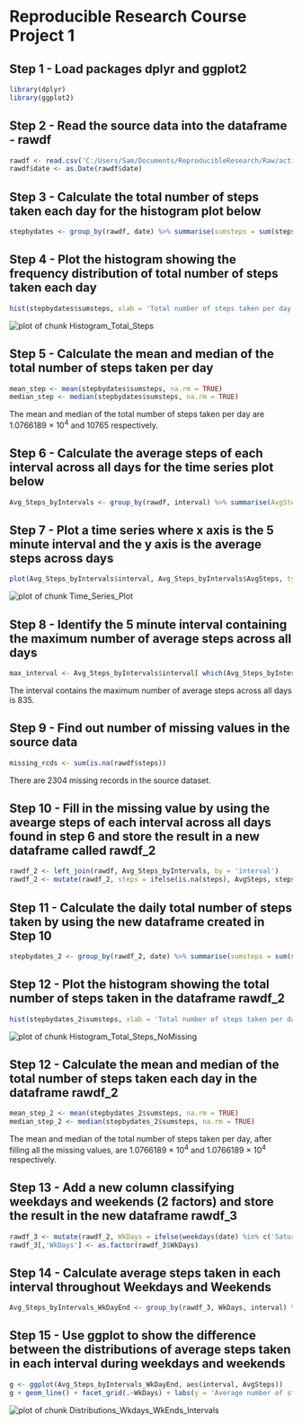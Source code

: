 # Reproducible Research Course Project 1

## Step 1 - Load packages dplyr and ggplot2


```r
library(dplyr)
library(ggplot2)
```

## Step 2 - Read the source data into the dataframe - rawdf


```r
rawdf <- read.csv('C:/Users/Sam/Documents/ReproducibleResearch/Raw/activity.csv', na.strings = "NA")
rawdf$date <- as.Date(rawdf$date)
```

## Step 3 - Calculate the total number of steps taken each day for the histogram plot below


```r
stepbydates <- group_by(rawdf, date) %>% summarise(sumsteps = sum(steps))
```

## Step 4 - Plot the histogram showing the frequency distribution of total number of steps taken each day


```r
hist(stepbydates$sumsteps, xlab = 'Total number of steps taken per day', main = 'Histogram of total number of steps taken per day')
```

![plot of chunk Histogram_Total_Steps](figure/Histogram_Total_Steps-1.png)

## Step 5 - Calculate the mean and median of the total number of steps taken per day


```r
mean_step <- mean(stepbydates$sumsteps, na.rm = TRUE)
median_step <- median(stepbydates$sumsteps, na.rm = TRUE)
```

The mean and median of the total number of steps taken per day are 1.0766189 &times; 10<sup>4</sup> and 10765 respectively.

## Step 6 - Calculate the average steps of each interval across all days for the time series plot below


```r
Avg_Steps_byIntervals <- group_by(rawdf, interval) %>% summarise(AvgSteps = mean(steps, na.rm = TRUE))
```

## Step 7 - Plot a time series where x axis is the 5 minute interval and the y axis is the average steps across days


```r
plot(Avg_Steps_byIntervals$interval, Avg_Steps_byIntervals$AvgSteps, type = 'l', xlab = 'Interval', ylab = 'Average number of steps taken', main = 'Average daily activity pattern')
```

![plot of chunk Time_Series_Plot](figure/Time_Series_Plot-1.png)

## Step 8 - Identify the 5 minute interval containing the maximum number of average steps across all days


```r
max_interval <- Avg_Steps_byIntervals$interval[ which(Avg_Steps_byIntervals$AvgSteps == max(Avg_Steps_byIntervals$AvgSteps))]
```

The interval contains the maximum number of average steps across all days is 835.

## Step 9 - Find out number of missing values in the source data


```r
missing_rcds <- sum(is.na(rawdf$steps))
```

There are 2304 missing records in the source dataset.

## Step 10 - Fill in the missing value by using the avearge steps of each interval across all days found in step 6 and store the result in a new dataframe called rawdf_2


```r
rawdf_2 <- left_join(rawdf, Avg_Steps_byIntervals, by = 'interval')
rawdf_2 <- mutate(rawdf_2, steps = ifelse(is.na(steps), AvgSteps, steps))
```

## Step 11 - Calculate the daily total number of steps taken by using the new dataframe created in Step 10


```r
stepbydates_2 <- group_by(rawdf_2, date) %>% summarise(sumsteps = sum(steps))
```

## Step 12 - Plot the histogram showing the total number of steps taken in the dataframe rawdf_2


```r
hist(stepbydates_2$sumsteps, xlab = 'Total number of steps taken per day', main = 'Histogram of total number of steps taken per day (missing data filled)')
```

![plot of chunk Histogram_Total_Steps_NoMissing](figure/Histogram_Total_Steps_NoMissing-1.png)

## Step 12 - Calculate the mean and median of the total number of steps taken each day in the dataframe rawdf_2


```r
mean_step_2 <- mean(stepbydates_2$sumsteps, na.rm = TRUE)
median_step_2 <- median(stepbydates_2$sumsteps, na.rm = TRUE)
```

The mean and median of the total number of steps taken per day, after filling all the missing values, are 1.0766189 &times; 10<sup>4</sup> and 1.0766189 &times; 10<sup>4</sup> respectively.

## Step 13 - Add a new column classifying weekdays and weekends (2 factors) and store the result in the new dataframe rawdf_3


```r
rawdf_3 <- mutate(rawdf_2, WkDays = ifelse(weekdays(date) %in% c('Saturday', 'Sunday'), 'weekend', 'weekday'))
rawdf_3[,'WkDays'] <- as.factor(rawdf_3$WkDays)
```

## Step 14 - Calculate average steps taken in each interval throughout Weekdays and Weekends


```r
Avg_Steps_byIntervals_WkDayEnd <- group_by(rawdf_3, WkDays, interval) %>% summarise(AvgSteps = mean(steps, na.rm = TRUE))
```

## Step 15 - Use ggplot to show the difference between the distributions of average steps taken in each interval during weekdays and weekends


```r
g <- ggplot(Avg_Steps_byIntervals_WkDayEnd, aes(interval, AvgSteps))
g + geom_line() + facet_grid(.~WkDays) + labs(y = 'Average number of steps taken', title = 'Activity patterns in weekdays and weekends')
```

![plot of chunk Distributions_Wkdays_WkEnds_Intervals](figure/Distributions_Wkdays_WkEnds_Intervals-1.png)
